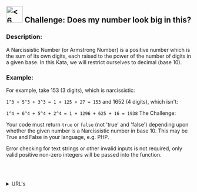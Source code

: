 <h2>
  <picture>
  <img alt="<6 kyu>" src="https://github.com/rudy-rojas/codewars-challenges/blob/main/images/kyu/6.svg?raw=true" width="45"/>
  </picture> Challenge: Does my number look big in this?
</h2>

### Description:

A Narcissistic Number (or Armstrong Number) is a positive number which is the sum of its own digits, each raised to the power of the number of digits in a given base. In this Kata, we will restrict ourselves to decimal (base 10).

### Example:

For example, take 153 (3 digits), which is narcissistic:

`1^3 + 5^3 + 3^3 = 1 + 125 + 27 = 153`
and 1652 (4 digits), which isn't:

`1^4 + 6^4 + 5^4 + 2^4 = 1 + 1296 + 625 + 16 = 1938`
The Challenge:

Your code must return `true` or `false` (not 'true' and 'false') depending upon whether the given number is a Narcissistic number in base 10. This may be True and False in your language, e.g. PHP.

Error checking for text strings or other invalid inputs is not required, only valid positive non-zero integers will be passed into the function.

<br /><br />

<details>
  <summary>URL's</summary>
    <ol>
      <li>
        <a href="https://www.codewars.com/kata/5287e858c6b5a9678200083c/train/javascript">Problem statement</a>
      </li>
      <li>
        <a href="https://www.codewars.com/kata/5287e858c6b5a9678200083c/solutions">Other Solutions</a>
      </li>
    </ol>
</details>
